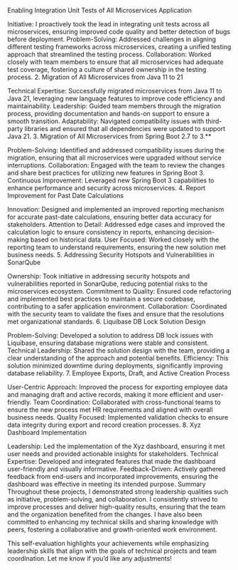 Enabling Integration Unit Tests of All Microservices Application

Initiative: I proactively took the lead in integrating unit tests across all microservices, ensuring improved code quality and better detection of bugs before deployment.
Problem-Solving: Addressed challenges in aligning different testing frameworks across microservices, creating a unified testing approach that streamlined the testing process.
Collaboration: Worked closely with team members to ensure that all microservices had adequate test coverage, fostering a culture of shared ownership in the testing process.
2. Migration of All Microservices from Java 11 to 21

Technical Expertise: Successfully migrated microservices from Java 11 to Java 21, leveraging new language features to improve code efficiency and maintainability.
Leadership: Guided team members through the migration process, providing documentation and hands-on support to ensure a smooth transition.
Adaptability: Navigated compatibility issues with third-party libraries and ensured that all dependencies were updated to support Java 21.
3. Migration of All Microservices from Spring Boot 2.7 to 3.**

Problem-Solving: Identified and addressed compatibility issues during the migration, ensuring that all microservices were upgraded without service interruptions.
Collaboration: Engaged with the team to review the changes and share best practices for utilizing new features in Spring Boot 3.
Continuous Improvement: Leveraged new Spring Boot 3 capabilities to enhance performance and security across microservices.
4. Report Improvement for Past Date Calculations

Innovation: Designed and implemented an improved reporting mechanism for accurate past-date calculations, ensuring better data accuracy for stakeholders.
Attention to Detail: Addressed edge cases and improved the calculation logic to ensure consistency in reports, enhancing decision-making based on historical data.
User Focused: Worked closely with the reporting team to understand requirements, ensuring the new solution met business needs.
5. Addressing Security Hotspots and Vulnerabilities in SonarQube

Ownership: Took initiative in addressing security hotspots and vulnerabilities reported in SonarQube, reducing potential risks to the microservices ecosystem.
Commitment to Quality: Ensured code refactoring and implemented best practices to maintain a secure codebase, contributing to a safer application environment.
Collaboration: Coordinated with the security team to validate the fixes and ensure that the resolutions met organizational standards.
6. Liquibase DB Lock Solution Design

Problem-Solving: Developed a solution to address DB lock issues with Liquibase, ensuring database migrations were stable and consistent.
Technical Leadership: Shared the solution design with the team, providing a clear understanding of the approach and potential benefits.
Efficiency: This solution minimized downtime during deployments, significantly improving database reliability.
7. Employee Exports, Draft, and Active Creation Process

User-Centric Approach: Improved the process for exporting employee data and managing draft and active records, making it more efficient and user-friendly.
Team Coordination: Collaborated with cross-functional teams to ensure the new process met HR requirements and aligned with overall business needs.
Quality Focused: Implemented validation checks to ensure data integrity during export and record creation processes.
8. Xyz Dashboard Implementation

Leadership: Led the implementation of the Xyz dashboard, ensuring it met user needs and provided actionable insights for stakeholders.
Technical Expertise: Developed and integrated features that made the dashboard user-friendly and visually informative.
Feedback-Driven: Actively gathered feedback from end-users and incorporated improvements, ensuring the dashboard was effective in meeting its intended purpose.
Summary
Throughout these projects, I demonstrated strong leadership qualities such as initiative, problem-solving, and collaboration. I consistently strived to improve processes and deliver high-quality results, ensuring that the team and the organization benefited from the changes. I have also been committed to enhancing my technical skills and sharing knowledge with peers, fostering a collaborative and growth-oriented work environment.

This self-evaluation highlights your achievements while emphasizing leadership skills that align with the goals of technical projects and team coordination. Let me know if you’d like any adjustments!









